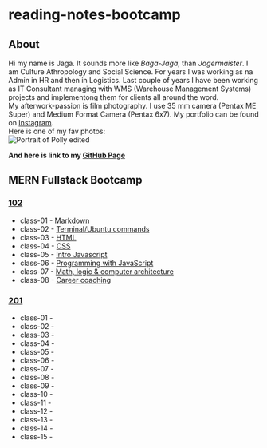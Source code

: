# reading-notes-bootcamp
## About
Hi my name is Jaga. It sounds more like *Baga-Jaga*, than *Jagermaister*. I am Culture Athropology and Social Science. For years I was working as na Admin in HR and then in Logistics. Last couple of years I have been working as IT Consultant managing with WMS (Warehouse Management Systems) projects and implementong them for clients all around the word.  
My afterwork-passion is film photography. I use 35 mm camera (Pentax ME Super) and Medium Format Camera (Pentax 6x7). My portfolio can be found on [Instagram](https://www.instagram.com/jagagalganek/?hl=en).  
Here is one of my fav photos:  
![Portrait of Polly edited](https://github.com/YagaGauaganek/reading-notes-bootcamp/assets/135458354/16514a68-dbc5-4173-9a78-a5b281adfe89)

 **And here is link to my [**GitHub Page**](https://github.com/YagaGauaganek)**

## MERN Fullstack Bootcamp
### [102](https://github.com/YagaGauaganek/reading-notes-bootcamp/tree/main/102)
- class-01 - [Markdown](/102/class-01.md)
- class-02 - [Terminal/Ubuntu commands](102/Class-02.md)
- class-03 - [HTML](https://github.com/YagaGauaganek/reading-notes-bootcamp/blob/main/102/class-03.md)
- class-04 - [CSS](https://github.com/YagaGauaganek/reading-notes-bootcamp/blob/main/102/class-04.md)
- class-05 - [Intro Javascript](https://github.com/YagaGauaganek/reading-notes-bootcamp/blob/main/102/class-05.md)
- class-06 - [Programming with JavaScript](https://github.com/YagaGauaganek/reading-notes-bootcamp/blob/main/102/class-06.md)
- class-07 - [Math, logic & computer architecture](https://github.com/YagaGauaganek/reading-notes-bootcamp/blob/main/102/class-07.md)
- class-08 - [Career coaching](https://github.com/YagaGauaganek/reading-notes-bootcamp/blob/main/102/class-08.md)
### [201](https://github.com/YagaGauaganek/reading-notes-bootcamp/tree/main/201)
- class-01 - 
- class-02 - 
- class-03 - 
- class-04 - 
- class-05 - 
- class-06 - 
- class-07 - 
- class-08 -
- class-09 - 
- class-10 -
- class-11 - 
- class-12 -
- class-13 - 
- class-14 - 
- class-15 -